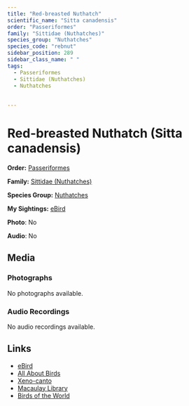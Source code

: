 ```yaml
---
title: "Red-breasted Nuthatch"
scientific_name: "Sitta canadensis"
order: "Passeriformes"
family: "Sittidae (Nuthatches)"
species_group: "Nuthatches"
species_code: "rebnut"
sidebar_position: 289
sidebar_class_name: " "
tags: 
  - Passeriformes
  - Sittidae (Nuthatches)
  - Nuthatches
  
  
---
```


# Red-breasted Nuthatch (Sitta canadensis)

**Order:** [Passeriformes](/tags/passeriformes)

**Family:** [Sittidae (Nuthatches)](/tags/sittidae-nuthatches)

**Species Group:** [Nuthatches](/tags/nuthatches)

**My Sightings:** [eBird](https://ebird.org/lifelist?r=world&time=life&spp=rebnut)

**Photo**: No 

**Audio**: No

## Media
### Photographs
No photographs available.

### Audio Recordings
No audio recordings available.

## Links
* [eBird](https://ebird.org/species/rebnut) 
* [All About Birds](https://www.allaboutbirds.org/guide/rebnut) 
* [Xeno-canto](https://www.xeno-canto.org/species/sitta-canadensis) 
* [Macaulay Library](https://search.macaulaylibrary.org/catalog?taxonCode=rebnut&sort=rating_rank_desc)
* [Birds of the World](https://birdsoftheworld.org/bow/species/rebnut)
